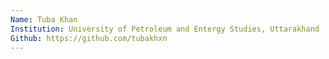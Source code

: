 ```yaml
---
Name: Tuba Khan
Institution: University of Petroleum and Entergy Studies, Uttarakhand 
Github: https://github.com/tubakhxn
---
```

